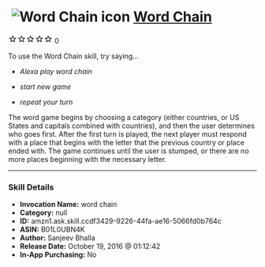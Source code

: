 # &nbsp;<img src="skill_icon" alt="Word Chain icon" width="36"> [Word Chain](http://alexa.amazon.com/#skills/amzn1.ask.skill.ccdf3429-9226-44fa-ae16-5066fd0b764c)
![0 stars](../../images/ic_star_border_black_18dp_1x.png)![0 stars](../../images/ic_star_border_black_18dp_1x.png)![0 stars](../../images/ic_star_border_black_18dp_1x.png)![0 stars](../../images/ic_star_border_black_18dp_1x.png)![0 stars](../../images/ic_star_border_black_18dp_1x.png) 0

To use the Word Chain skill, try saying...

* *Alexa play word chain*

* *start new game*

* *repeat your turn*

The word game begins by choosing a category (either countries, or US States and capitals combined with countries), and then the user determines who goes first. After the first turn is played, the next player must respond with a place that begins with the letter that the previous country or place ended with. The game continues until the user is stumped, or there are no more places beginning with the necessary letter.

***

### Skill Details

* **Invocation Name:** word chain
* **Category:** null
* **ID:** amzn1.ask.skill.ccdf3429-9226-44fa-ae16-5066fd0b764c
* **ASIN:** B01L0UBN4K
* **Author:** Sanjeev Bhalla
* **Release Date:** October 19, 2016 @ 01:12:42
* **In-App Purchasing:** No
